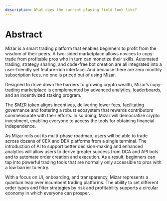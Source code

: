 ```yaml
---
description: What does the current playing field look like?
---
```


# Abstract

Mizar is a smart trading platform that enables beginners to profit from the wisdom of their peers. A two-sided marketplace allows novices to copy-trade from profitable pros who in turn can monetize their skills. Automated trading, strategy sharing, and code-free bot creation are all integrated into a user-friendly yet feature-rich interface. And because there are zero monthly subscription fees, no one is priced out of using Mizar.

Designed to drive down the barriers to growing crypto wealth, Mizar’s copy-trading marketplace is complemented by advanced analytics, leaderboards, and an incentivized staking program.

The $MZR token aligns incentives, delivering lower fees, facilitating governance and fostering a robust ecosystem that rewards contributors commensurate with their efforts. In so doing, Mizar will democratize crypto investment, enabling everyone to access the tools for obtaining financial independence.

As Mizar rolls out its multi-phase roadmap, users will be able to trade across dozens of CEX and DEX platforms from a single terminal. The introduction of AI to support better decision-making and enhanced analytics will allow users to derive greater success from DCA and API bots and to automate order creation and execution. As a result, beginners can tap into powerful trading tools that are normally only accessible to pros with a low barrier to entry.

With a focus on UI, onboarding, and transparency, Mizar represents a quantum leap over incumbent trading platforms. The ability to set different order types and filter strategies by risk and profitability supports a circular economy in which everyone can prosper.
